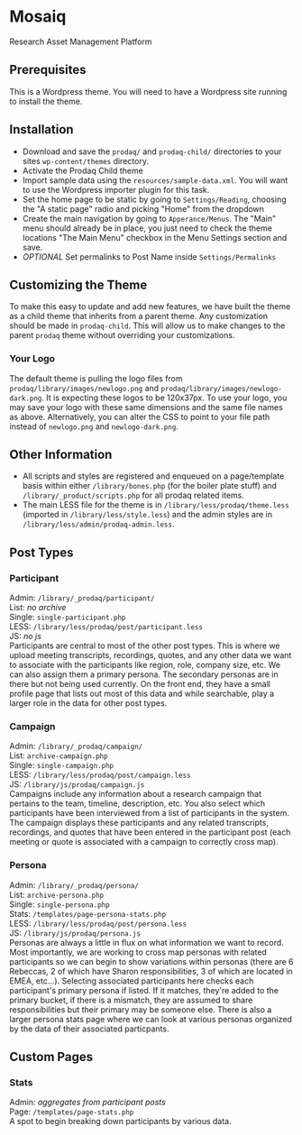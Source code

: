 
# Mosaiq
Research Asset Management Platform

## Prerequisites
This is a Wordpress theme. You will need to have a Wordpress site running to install the theme. 

## Installation
* Download and save the `prodaq/` and `prodaq-child/` directories to your sites `wp-content/themes` directory.
* Activate the Prodaq Child theme
* Import sample data using the `resources/sample-data.xml`. You will want to use the Wordpress importer plugin for this task.
* Set the home page to be static by going to `Settings/Reading`, choosing the "A static page" radio and picking "Home" from the dropdown
* Create the main navigation by going to `Apperance/Menus`. The "Main" menu should already be in place, you just need to check the theme locations "The Main Menu" checkbox in the Menu Settings section and save.
* _OPTIONAL_ Set permalinks to Post Name inside `Settings/Permalinks`

## Customizing the Theme
To make this easy to update and add new features, we have built the theme as a child theme that inherits from a parent theme. Any customization should be made in `prodaq-child`. This will allow us to make changes to the parent `prodaq` theme without overriding your customizations.

### Your Logo
The default theme is pulling the logo files from `prodaq/library/images/newlogo.png` and `prodaq/library/images/newlogo-dark.png`. It is expecting these logos to be 120x37px. To use your logo, you may save your logo with these same dimensions and the same file names as above. Alternatively, you can alter the CSS to point to your file path instead of `newlogo.png` and `newlogo-dark.png`.

## Other Information
* All scripts and styles are registered and enqueued on a page/template basis within either `/library/bones.php` (for the boiler plate stuff) and `/library/_product/scripts.php` for all prodaq related items.
* The main LESS file for the theme is in `/library/less/prodaq/theme.less` (imported in `/library/less/style.less`) and the admin styles are in `/library/less/admin/prodaq-admin.less`.


## Post Types

### Participant
Admin: `/library/_prodaq/participant/`  
List: *no archive*   
Single: `single-participant.php`  
LESS: `/library/less/prodaq/post/participant.less`   
JS: *no js*   
Participants are central to most of the other post types. This is where we upload meeting transcripts, recordings, quotes, and any other data we want to associate with the participants like region, role, company size, etc. We can also assign them a primary persona. The secondary personas are in there but not being used currently. On the front end, they have a small profile page that lists out most of this data and while searchable, play a larger role in the data for other post types.

### Campaign
Admin: `/library/_prodaq/campaign/`   
List: `archive-campaign.php`  
Single: `single-campaign.php`  
LESS: `/library/less/prodaq/post/campaign.less`   
JS: `/library/js/prodaq/campaign.js`   
Campaigns include any information about a research campaign that pertains to the team, timeline, description, etc. You also select which participants have been interviewed from a list of participants in the system. The campaign displays these participants and any related transcripts, recordings, and quotes that have been entered in the participant post (each meeting or quote is associated with a campaign to correctly cross map).

### Persona
Admin: `/library/_prodaq/persona/`   
List: `archive-persona.php`  
Single: `single-persona.php`  
Stats: `/templates/page-persona-stats.php`  
LESS: `/library/less/prodaq/post/persona.less`   
JS: `/library/js/prodaq/persona.js`   
Personas are always a little in flux on what information we want to record. Most importantly, we are working to cross map personas with related participants so we can begin to show variations within personas (there are 6 Rebeccas, 2 of which have Sharon responsibilities, 3 of which are located in EMEA, etc...). Selecting associated participants here checks each participant's primary persona if listed. If it matches, they're added to the primary bucket, if there is a mismatch, they are assumed to share responsibilities but their primary may be someone else. There is also a larger persona stats page where we can look at various personas organized by the data of their associated particpants.

## Custom Pages

### Stats
Admin: *aggregates from participant posts*   
Page: `/templates/page-stats.php`   
A spot to begin breaking down participants by various data.
